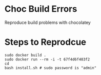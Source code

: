 # Choc Build Errors

Reproduce build problems with chocolatey

# Steps to Reprodcue

```
sudo docker build .
sudo docker run --rm -i -t 67f4d6f403f2
cd
bash install.sh # sudo password is "admin"
```